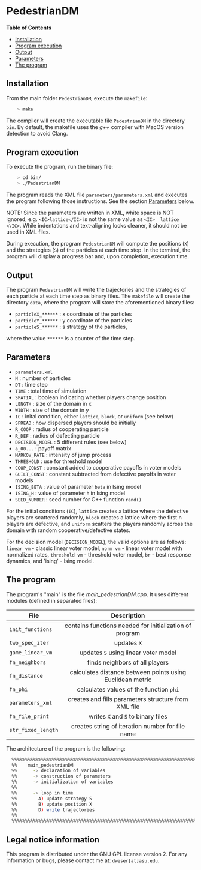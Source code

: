
PedestrianDM
=========================

**Table of Contents**
- [Installation](#installation)
- [Program execution](#program-execution)
- [Output](#output)
- [Parameters](#parameters)
- [The program](#the-program)

## Installation

From the main folder `PedestrianDM`, execute the `makefile`:
```bash
	> make
```
The compiler will create the executable file `PedestrianDM` in the directory `bin`. By default, the makefile uses the *g++* compiler with MacOS version detection to avoid Clang.

## Program execution

To execute the program, run the binary file:
```bash
	> cd bin/
	> ./PedestrianDM
```
The program reads the XML file `parameters/parameters.xml` and executes the program following those instructions. See the section [Parameters](#parameters) below.

NOTE: Since the parameters are written in XML, white space is NOT ignored, e.g. `<IC>lattice</IC>` is not the same value as `<IC>  lattice  <\IC>`. While indentations and text-aligning looks cleaner, it should not be used in XML files.

During execution, the program  `PedestrianDM` will compute the positions
(`X`) and the strategies (`S`) of the particles at each time step. In the
terminal, the program will display a progress bar and, upon completion, 
execution time.

## Output

The program `PedestrianDM` will write the trajectories and the strategies of each particle at each
time step as binary files. The `makefile` will create the directory `data`, where the program will store the aforementioned binary files:
* `particleX_******`     : x coordinate of the particles
* `particleY_******`     : y coordinate of the particles
* `particleS_******`     : s strategy of the particles,

where the value `******` is a counter of the time step.

## Parameters

* `parameters.xml`
 * `N`          : number of particles
 * `DT`         : time step
 * `TIME`       : total time of simulation
 * `SPATIAL`    : boolean indicating whether players change position
 * `LENGTH`     : size of the domain in x
 * `WIDTH`      : size of the domain in y
 * `IC`         : inital condition, either `lattice`, `block`, or `uniform` (see below)
 * `SPREAD`     : how dispersed players should be initially
 * `R_COOP`     : radius of cooperating particle
 * `R_DEF`      : radius of defecting particle
 * `DECISION_MODEL` : 5 different rules (see below)
 * `a_00...`     : payoff matrix
 * `MARKOV_RATE` : intensity of jump process
 * `THRESHOLD`   : use for threshold model
 * `COOP_CONST` : constant added to cooperative payoffs in voter models
 * `GUILT_CONST` : constant subtracted from defective payoffs in voter models
 * `ISING_BETA` : value of parameter `beta` in Ising model
 * `ISING_H` : value of parameter `h` in Ising model
 * `SEED_NUMBER` : seed number for C++ function `rand()`

For the initial conditions (`IC`), `lattice` creates a lattice where the defective players are scattered randomly, `block` creates a lattice where the first n players are defective, and `uniform` scatters the players randomly across the domain with random cooperative/defective states.

For the decision model (`DECISION_MODEL`), the valid options are as follows: `linear vm` - classic linear voter model, `norm vm` - linear voter model with normalized rates, `threshold vm` - threshold voter model, `br` - best response dynamics, and 'ising' - Ising model.

## The program

The program's "main" is the file *main_pedestrianDM.cpp*.
It uses different modules (defined in separated files):

| File                              | Description   |
| ----------------------------------|:-------------:|
| `init_functions`                  | contains functions needed for initialization of program
| `two_spec_iter`                   | updates `X`
| `game_linear_vm`                  | updates `S` using linear voter model
| `fn_neighbors`                    | finds neighbors of all players
| `fn_distance`                     | calculates distance between points using Euclidean metric
| `fn_phi`                          | calculates values of the function `phi`
| `parameters_xml`                  | creates and fills parameters structure from XML file
| `fn_file_print`                   | writes `X` and `S` to binary files
| `str_fixed_length`                | creates string of iteration number for file name



The architecture of the program is the following:
```bash
  %%%%%%%%%%%%%%%%%%%%%%%%%%%%%%%%%%%%%%%%%%%%%%%%%%%%%%%%%%%%%%%%%%%%%%%%%%%%%%%%
  %%    main_pedestrianDM                                                       %%
  %%      -> declaration of variables                                           %%
  %%      -> construction of parameters                                         %%
  %%      -> initialization of variables                                        %%
  %%                                                                            %%
  %%      -> loop in time                                                       %%
  %%        A) update strategy S                                                %%
  %%        B) update position X                                                %%
  %%        D) write trajectories                                               %%
  %%                                                                            %%
  %%%%%%%%%%%%%%%%%%%%%%%%%%%%%%%%%%%%%%%%%%%%%%%%%%%%%%%%%%%%%%%%%%%%%%%%%%%%%%%%
```

## Legal notice information

 This program is distributed under the GNU GPL license version 2. For any information or bugs,
please contact me at: `dweser[at]asu.edu`.
